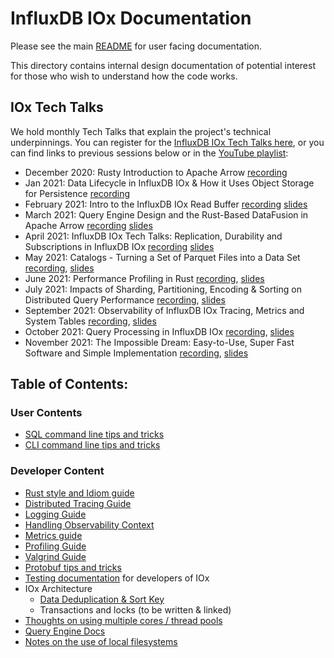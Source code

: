 # InfluxDB IOx Documentation

Please see the main [README](../README.md) for user facing documentation.

This directory contains internal design documentation of potential
interest for those who wish to understand how the code works.

## IOx Tech Talks

We hold monthly Tech Talks that explain the project's technical underpinnings. You can register for the [InfluxDB IOx Tech Talks here](https://www.influxdata.com/community-showcase/influxdb-tech-talks/), or you can find links to previous sessions below or in the [YouTube playlist](https://www.youtube.com/playlist?list=PLYt2jfZorkDp-PKBS05kf2Yx2NrRyPAAz):

* December 2020: Rusty Introduction to Apache Arrow [recording](https://www.youtube.com/watch?v=dQFjKa9vKhM)
* Jan 2021: Data Lifecycle in InfluxDB IOx & How it Uses Object Storage for Persistence [recording](https://www.youtube.com/watch?v=KwdPifHC1Gc)
* February 2021: Intro to the InfluxDB IOx Read Buffer [recording](https://www.youtube.com/watch?v=KslD31VNqPU) [slides](https://www.slideshare.net/influxdata/influxdb-iox-tech-talks-intro-to-the-influxdb-iox-read-buffer-a-readoptimized-inmemory-query-execution-engine)
* March 2021: Query Engine Design and the Rust-Based DataFusion in Apache Arrow [recording](https://www.youtube.com/watch?v=K6eCAVEk4kU) [slides](https://www.slideshare.net/influxdata/influxdb-iox-tech-talks-query-engine-design-and-the-rustbased-datafusion-in-apache-arrow-244161934)
* April 2021: InfluxDB IOx Tech Talks: Replication, Durability and Subscriptions in InfluxDB IOx [recording](https://www.youtube.com/watch?v=UQj8ZaH5Yi4) [slides](https://www.slideshare.net/influxdata/influxdb-iox-tech-talks-replication-durability-and-subscriptions-in-influxdb-iox)
* May 2021: Catalogs - Turning a Set of Parquet Files into a Data Set [recording](https://www.youtube.com/watch?v=Zaei3l3qk0c), [slides](https://www.slideshare.net/influxdata/catalogs-turning-a-set-of-parquet-files-into-a-data-set)
* June 2021: Performance Profiling in Rust  [recording](https://www.youtube.com/watch?v=_ZNcg-nAVTM), [slides](https://www.slideshare.net/influxdata/performance-profiling-in-rust)
* July 2021: Impacts of Sharding, Partitioning, Encoding & Sorting on Distributed Query Performance [recording](https://www.youtube.com/watch?v=VHYMpItvBZQ), [slides](https://www.slideshare.net/influxdata/impacts-of-sharding-partitioning-encoding-and-sorting-on-distributed-query-performance)
* September 2021: Observability of InfluxDB IOx Tracing, Metrics and System Tables [recording](https://www.youtube.com/watch?v=tB-umdJCJQc), [slides](https://www.slideshare.net/influxdata/observability-of-influxdb-iox-tracing-metrics-and-system-tables)
* October 2021: Query Processing in InfluxDB IOx [recording](https://www.youtube.com/watch?v=9DYkWuM8xco), [slides](https://www.slideshare.net/influxdata/influxdb-iox-tech-talks-query-processing-in-influxdb-iox)
* November 2021: The Impossible Dream: Easy-to-Use, Super Fast Software and Simple Implementation [recording](https://www.youtube.com/watch?v=kK_7t24dQ-Q&list=PLYt2jfZorkDp-PKBS05kf2Yx2NrRyPAAz&index=2&t=122s), [slides](https://www.slideshare.net/influxdata/influxdb-iox-tech-talks-the-impossible-dream-easytouse-super-fast-software-and-simple-implementation)


## Table of Contents:

###  User Contents

* [SQL command line tips and tricks](sql.md)
* [CLI command line tips and tricks](cli.md)

###  Developer Content

* [Rust style and Idiom guide](style_guide.md)
* [Distributed Tracing Guide](tracing.md)
* [Logging Guide](logging.md)
* [Handling Observability Context](observability.md)
* [Metrics guide](metrics.md)
* [Profiling Guide](profiling.md)
* [Valgrind Guide](valgrind.md)
* [Protobuf tips and tricks](protobuf.md)
* [Testing documentation](testing.md) for developers of IOx
* IOx Architecture
    * [Data Deduplication & Sort Key](dedup_and_sort.md)
    * Transactions and locks (to be written & linked)
* [Thoughts on using multiple cores / thread pools](multi_core_tasks.md)
* [Query Engine Docs](../iox_query/README.md)
* [Notes on the use of local filesystems](local_filesystems.md)
